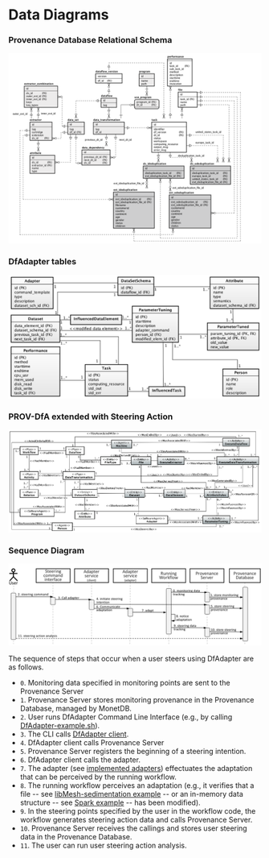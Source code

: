 # Data Diagrams

### Provenance Database Relational Schema
![Complete ER-Diagram](https://raw.githubusercontent.com/hpcdb/DfAdapter/master/diagrams/DfAnalyzer%26Adapter.png)

### DfAdapter tables
![DfAdapter tables](https://raw.githubusercontent.com/hpcdb/DfAdapter/master/diagrams/DB-Schema-ParameterTuning.png)

### PROV-DfA extended with Steering Action
![PROV-Df extended with Parameter Tuning Entities Entities](https://raw.githubusercontent.com/hpcdb/DfAdapter/master/diagrams/PROV-Df-ParameterTuning.png)

### Sequence Diagram

![Sequence Diagram](https://raw.githubusercontent.com/hpcdb/DfAdapter/master/diagrams/seq-diagram.png)

The sequence of steps that occur when a user steers using DfAdapter are as follows.

- `0`. Monitoring data specified in monitoring points are sent to the Provenance Server
- `1`. Provenance Server stores monitoring provenance in the Provenance Database, managed by MonetDB.
- `2`. User runs DfAdapter Command Line Interface (e.g., by calling [DfAdapter-example.sh](DfAdapter-example.sh)).
- `3`. The CLI calls [DfAdapter client](../src/DfAdapter.py). 
- `4`. DfAdapter client calls Provenance Server
- `5`. Provenance Server registers the beginning of a steering intention.
- `6`. DfAdapter client calls the adapter.
- `7`. The adapter (see [implemented adapters](https://github.com/hpcdb/DfAdapter/tree/master/src/adapters)) effectuates the adaptation that can be perceived by the running workflow.
- `8`. The running workflow perceives an adaptation (e.g., it verifies that a file -- see [libMesh-sedimentation example](examples/libMesh-sedimentation) -- or an in-memory data structure -- see [Spark example](examples/simple_spark_dataflow) -- has been modified).
- `9`. In the steering points specified by the user in the workflow code, the workflow generates steering action data and calls Provenance Server.
- `10`. Provenance Server receives the callings and stores user steering data in the Provenance Database.
- `11`. The user can run user steering action analysis. 



